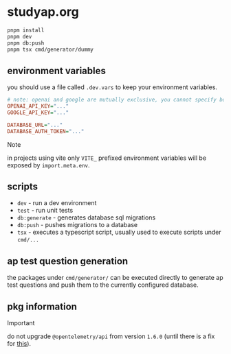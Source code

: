 # studyap.org

```bash
pnpm install
pnpm dev
pnpm db:push
pnpm tsx cmd/generator/dummy
```

## environment variables

you should use a file called `.dev.vars` to keep your environment variables.

```ini
# note: openai and google are mutually exclusive, you cannot specify both api keys at the same time
OPENAI_API_KEY="..."
GOOGLE_API_KEY="..."

DATABASE_URL="..."
DATABASE_AUTH_TOKEN="..."
```

> [!NOTE]
> in projects using vite only `VITE_` prefixed environment variables will be exposed by `import.meta.env`.

## scripts

- `dev` - run a dev environment
- `test` - run unit tests
- `db:generate` - generates database sql migrations
- `db:push` - pushes migrations to a database
- `tsx` - executes a typescript script, usually used to execute scripts under `cmd/...`

## ap test question generation

the packages under `cmd/generator/` can be executed directly to generate ap test questions and push them to the currently configured database.

## pkg information

> [!IMPORTANT]
> do not upgrade `@opentelemetry/api` from version `1.6.0` (until there is a fix for [this](https://github.com/evanderkoogh/otel-cf-workers/issues/115)).

